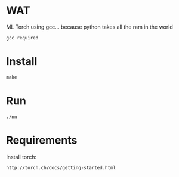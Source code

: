 # WAT

ML Torch using gcc... because python takes all the ram in the world
```
gcc required
```
# Install

```
make
```

# Run
```
./nn
```

# Requirements

Install torch:
```
http://torch.ch/docs/getting-started.html
```